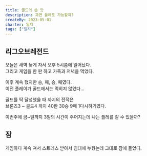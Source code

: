 ```yaml
---
title: 골드의 쓴 맛
description: 과연 플레도 가능할까?
createBy: 2023-05-01
charter: 일지
tags: ["일지"]
---
```


## 리그오브레전드

오늘은 새벽 늦게 자서 오후 5시쯤에 일어났다.  
그리고 게임을 한 판 하고 가족과 저녁을 먹었다.

이후 계속 했지만 승, 패, 승, 패였다.  
이전 플레이가 골드에서는 먹히지 않았다...

골드를 딱 달성했을 때 까지의 전적은  
브론즈3 ~ 골드4 까지 40판 30승 9패 1다시하기였다.

이번주에 금~일까지 3일의 시간이 주어지는데 나는 플레를 갈 수 있을까?

## 잠

게임하다 계속 져서 스트레스 받아서 침대에 누웠는데 그대로 잠에 들었다.
